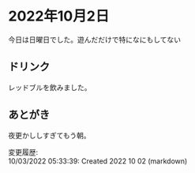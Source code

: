 # 2022年10月2日

今日は日曜日でした。遊んだだけで特になにもしてない

## ドリンク

レッドブルを飲みました。

## あとがき

夜更かししすぎてもう朝。

変更履歴:  
10/03/2022 05:33:39: Created 2022 10 02 (markdown)  
